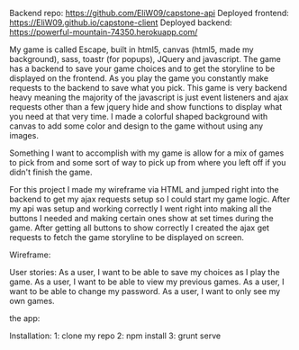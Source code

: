 Backend repo: https://github.com/EliW09/capstone-api
Deployed frontend: https://EliW09.github.io/capstone-client
Deployed backend: https://powerful-mountain-74350.herokuapp.com/

My game is called Escape, built in html5, canvas (html5, made my background), sass, toastr (for popups), JQuery and javascript. The game has a backend to save your game choices and to get the storyline to be displayed on the frontend. As you play the game you constantly make requests to the backend to save what you pick. This game is very backend heavy meaning the majority of the javascript is just event listeners and ajax requests other than a few jquery hide and show functions to display what you need at that very time. I made a colorful shaped background with canvas to add some color and design to the game without using any images.

Something I want to accomplish with my game is allow for a mix of games to pick from and some sort of way to pick up from where you left off if you didn't finish the game.

For this project I made my wireframe via HTML and jumped right into the backend to get my ajax requests setup so I could start my game logic. After my api was setup and working correctly I went right into making all the buttons I needed and making certain ones show at set times during the game. After getting all buttons to show correctly I created the ajax get requests to fetch the game storyline to be displayed on screen.

Wireframe: <link>

User stories:
    As a user, I want to be able to save my choices as I play the game.
    As a user, I want to be able to view my previous games.
    As a user, I want to be able to change my password.
    As a user, I want to only see my own games.

the app: <photo>

Installation: 
    1: clone my repo
    2: npm install
    3: grunt serve